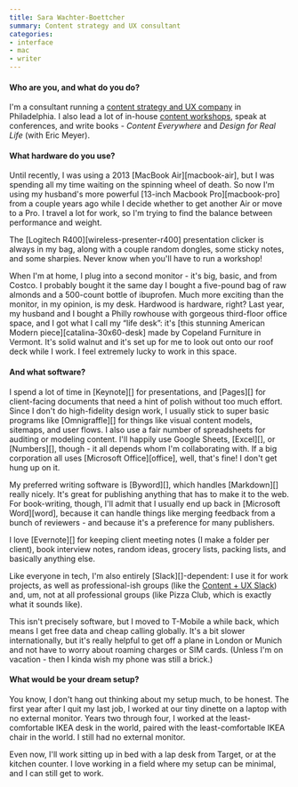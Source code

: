 ```yaml
---
title: Sara Wachter-Boettcher
summary: Content strategy and UX consultant
categories:
- interface
- mac
- writer
---
```


#### Who are you, and what do you do?

I'm a consultant running a [content strategy and UX company](http://www.sarawb.com/ "Sara's UX company.") in Philadelphia. I also lead a lot of in-house [content workshops](http://www.content-workshops.com/), speak at conferences, and write books - _Content Everywhere_ and _Design for Real Life_ (with Eric Meyer). 

#### What hardware do you use?

Until recently, I was using a 2013 [MacBook Air][macbook-air], but I was spending all my time waiting on the spinning wheel of death. So now I'm using my husband's more powerful [13-inch Macbook Pro][macbook-pro] from a couple years ago while I decide whether to get another Air or move to a Pro. I travel a lot for work, so I'm trying to find the balance between performance and weight. 

The [Logitech R400][wireless-presenter-r400] presentation clicker is always in my bag, along with a couple random dongles, some sticky notes, and some sharpies. Never know when you'll have to run a workshop! 

When I'm at home, I plug into a second monitor - it's big, basic, and from Costco. I probably bought it the same day I bought a five-pound bag of raw almonds and a 500-count bottle of ibuprofen. Much more exciting than the monitor, in my opinion, is my desk. Hardwood is hardware, right? Last year, my husband and I bought a Philly rowhouse with gorgeous third-floor office space, and I got what I call my “life desk”: it's [this stunning American Modern piece][catalina-30x60-desk] made by Copeland Furniture in Vermont. It's solid walnut and it's set up for me to look out onto our roof deck while I work. I feel extremely lucky to work in this space.

#### And what software?

I spend a lot of time in [Keynote][] for presentations, and [Pages][] for client-facing documents that need a hint of polish without too much effort. Since I don't do high-fidelity design work, I usually stick to super basic programs like [Omnigraffle][] for things like visual content models, sitemaps, and user flows. I also use a fair number of spreadsheets for auditing or modeling content. I'll happily use Google Sheets, [Excel][], or [Numbers][], though - it all depends whom I'm collaborating with. If a big corporation all uses [Microsoft Office][office], well, that's fine! I don't get hung up on it.  

My preferred writing software is [Byword][], which handles [Markdown][] really nicely. It's great for publishing anything that has to make it to the web. For book-writing, though, I'll admit that I usually end up back in [Microsoft Word][word], because it can handle things like merging feedback from a bunch of reviewers - and because it's a preference for many publishers. 

I love [Evernote][] for keeping client meeting notes (I make a folder per client), book interview notes, random ideas, grocery lists, packing lists, and basically anything else.

Like everyone in tech, I'm also entirely [Slack][]-dependent: I use it for work projects, as well as professional-ish groups (like the [Content + UX Slack](http://mjmetts.com/content-ux-slack/ "A UX and content Slack group.")) and, um, not at all professional groups (like Pizza Club, which is exactly what it sounds like). 

This isn't precisely software, but I moved to T-Mobile a while back, which means I get free data and cheap calling globally. It's a bit slower internationally, but it's really helpful to get off a plane in London or Munich and not have to worry about roaming charges or SIM cards. (Unless I'm on vacation - then I kinda wish my phone was still a brick.)

#### What would be your dream setup?

You know, I don't hang out thinking about my setup much, to be honest. The first year after I quit my last job, I worked at our tiny dinette on a laptop with no external monitor. Years two through four, I worked at the least-comfortable IKEA desk in the world, paired with the least-comfortable IKEA chair in the world. I still had no external monitor.

Even now, I'll work sitting up in bed with a lap desk from Target, or at the kitchen counter. I love working in a field where my setup can be minimal, and I can still get to work.